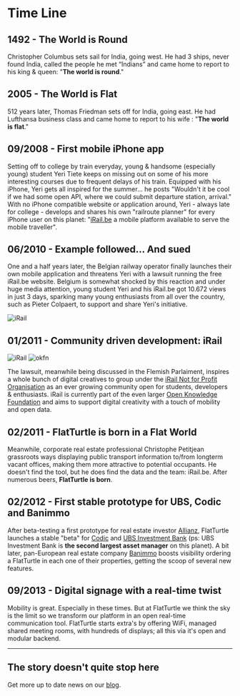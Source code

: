 Time Line
=========

1492 - The World is Round
-------------------------

Christopher Columbus sets sail for India, going west. He had 3 ships, never found India, called the people he met “Indians” and came home to report to his king & queen: "**The world is round**."

2005 - The World is Flat
------------------------

512 years later, Thomas Friedman sets off for India, going east. He had Lufthansa business class and came home to report to his wife : "**The world is flat**."

<div class="row"><div class="col-md-10">

09/2008 - First mobile iPhone app
---------------------------------

Setting off to college by train everyday, young & handsome (especially young) student Yeri Tiete keeps on missing out on some of his more interesting courses due to frequent delays of his train. Equipped with his iPhone, Yeri gets all inspired for the summer... he posts "Wouldn't it be cool if we had some open API, where we could submit departure station, arrival." With no iPhone compatible website or application around, Yeri - always late for college - develops and shares his own "railroute planner" for every iPhone user on this planet: "[iRail.be](http://irail.be) a mobile platform available to serve the mobile traveller".

06/2010 - Example followed... And sued
--------------------------------------

One and a half years later, the Belgian railway operator finally launches their own mobile application and threatens Yeri with a lawsuit running the free iRail.be website. Belgium is somewhat shocked by this reaction and under huge media attention, young student Yeri and his iRail.be got 10.672 views in just 3 days, sparking many young enthusiasts from all over the country, such as Pieter Colpaert, to support and share Yeri's initiative.

</div><div class="col-md-2">

![iRail](https://img.flatturtle.com/flatturtle.com/misc/irail.png)

</div></div>

01/2011 - Community driven development: iRail
---------------------------------------------

<div class="row"><div class="col-md-3">

![iRail](https://img.flatturtle.com/flatturtle.com/irail.png)
![okfn](https://img.flatturtle.com/flatturtle.com/okfn.png)

</div><div class="col-md-9">

The lawsuit, meanwhile being discussed in the Flemish Parlaiment, inspires a whole bunch of digital creatives to group under the [iRail Not for Profit Organisation](http://hello.iRail.be) as an ever growing community open for students, developers & enthusiasts. iRail is currently part of the even larger [Open Knowledge Foundation](http://okfn.be) and aims to support digital creativity with a touch of mobility and open data.

</div></div>

02/2011 - FlatTurtle is born in a Flat World
--------------------------------------------

Meanwhile, corporate real estate professional Christophe Petitjean grassroots ways displaying public transport information to/from longterm vacant offices, making them more attractive to potential occupants. He doesn't find the tool, but he does find the data and the team: iRail.be. After numerous beers, **FlatTurtle is born**.

02/2012 - First stable prototype for UBS, Codic and Banimmo
-----------------------------------------------------------

After beta-testing a first prototype for real estate investor [Allianz](http://www.allianz.com/), FlatTurtle launches a stable "beta" for [Codic](http://www.codic.eu) and [UBS Investment Bank](http://www.ubs.com/be/en.html) (ps: UBS Investment Bank is **the second largest asset manager** on this planet). A bit later, pan-European real estate company [Banimmo](http://www.banimmo.com) boosts visibility ordering a FlatTurtle in each one of their properties, getting the scoop of several new features.

09/2013 - Digital signage with a real-time twist
------------------------------------------------

Mobility is great. Especially in these times. But at FlatTurtle we think the sky is the limit so we transform our platform in an open real-time communication tool. FlatTurtle starts extra's by offering WiFi, managed shared meeting rooms, with hundreds of displays; all this via it's open and modular backend.

- - -

The story doesn't quite stop here
---------------------------------

Get more up to date news on our [blog](http://blog.flatturtle.com).